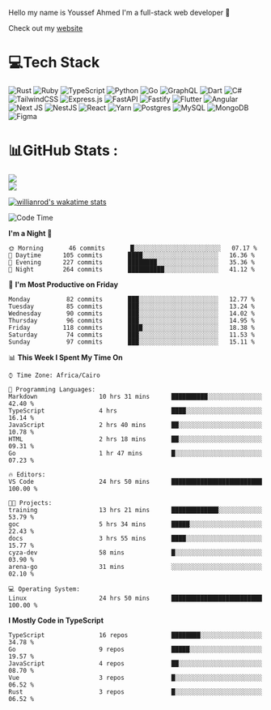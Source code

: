 Hello my name is Youssef Ahmed I'm a full-stack web developer 👋

Check out my [website](https://youssefahmed.vercel.app)
 
# 💻Tech Stack

![Rust](https://img.shields.io/badge/rust-%23000000.svg?style=for-the-badge&logo=rust&logoColor=white) ![Ruby](https://img.shields.io/badge/ruby-%23CC342D.svg?style=for-the-badge&logo=ruby&logoColor=white) ![TypeScript](https://img.shields.io/badge/typescript-%23007ACC.svg?style=for-the-badge&logo=typescript&logoColor=white) ![Python](https://img.shields.io/badge/python-3670A0?style=for-the-badge&logo=python&logoColor=ffdd54) ![Go](https://img.shields.io/badge/go-%2300ADD8.svg?style=for-the-badge&logo=go&logoColor=white) ![GraphQL](https://img.shields.io/badge/-GraphQL-E10098?style=for-the-badge&logo=graphql&logoColor=white) ![Dart](https://img.shields.io/badge/dart-%230175C2.svg?style=for-the-badge&logo=dart&logoColor=white) ![C#](https://img.shields.io/badge/c%23-%23239120.svg?style=for-the-badge&logo=c-sharp&logoColor=white) ![TailwindCSS](https://img.shields.io/badge/tailwindcss-%2338B2AC.svg?style=for-the-badge&logo=tailwind-css&logoColor=white) ![Express.js](https://img.shields.io/badge/express.js-%23404d59.svg?style=for-the-badge&logo=express&logoColor=%2361DAFB) ![FastAPI](https://img.shields.io/badge/FastAPI-005571?style=for-the-badge&logo=fastapi) ![Fastify](https://img.shields.io/badge/fastify-%23000000.svg?style=for-the-badge&logo=fastify&logoColor=white) ![Flutter](https://img.shields.io/badge/Flutter-%2302569B.svg?style=for-the-badge&logo=Flutter&logoColor=white) ![Angular](https://img.shields.io/badge/angular-%23DD0031.svg?style=for-the-badge&logo=angular&logoColor=white) ![Next JS](https://img.shields.io/badge/Next-black?style=for-the-badge&logo=next.js&logoColor=white) ![NestJS](https://img.shields.io/badge/nestjs-%23E0234E.svg?style=for-the-badge&logo=nestjs&logoColor=white) ![React](https://img.shields.io/badge/react-%2320232a.svg?style=for-the-badge&logo=react&logoColor=%2361DAFB) ![Yarn](https://img.shields.io/badge/yarn-%232C8EBB.svg?style=for-the-badge&logo=yarn&logoColor=white) ![Postgres](https://img.shields.io/badge/postgres-%23316192.svg?style=for-the-badge&logo=postgresql&logoColor=white) ![MySQL](https://img.shields.io/badge/mysql-%2300f.svg?style=for-the-badge&logo=mysql&logoColor=white) ![MongoDB](https://img.shields.io/badge/MongoDB-%234ea94b.svg?style=for-the-badge&logo=mongodb&logoColor=white)     ![Figma](https://img.shields.io/badge/figma-%23F24E1E.svg?style=for-the-badge&logo=figma&logoColor=white)

# 📊GitHub Stats :

![](https://github-readme-stats.vercel.app/api?username=joetifa2003&theme=tokyonight&hide_border=false&include_all_commits=false&count_private=false)<br/>
![](https://github-readme-streak-stats.herokuapp.com/?user=joetifa2003&theme=tokyonight&hide_border=false)<br/>

[![willianrod's wakatime stats](https://github-readme-stats.vercel.app/api/wakatime?username=joetifa2003&layout=compact)](https://github.com/anuraghazra/github-readme-stats)
<!--START_SECTION:waka-->
![Code Time](http://img.shields.io/badge/Code%20Time-1%2C010%20hrs%2057%20mins-blue)

**I'm a Night 🦉** 

```text
🌞 Morning       46 commits       █░░░░░░░░░░░░░░░░░░░░░░░░   07.17 % 
🌆 Daytime      105 commits       ████░░░░░░░░░░░░░░░░░░░░░   16.36 % 
🌃 Evening      227 commits       ████████░░░░░░░░░░░░░░░░░   35.36 % 
🌙 Night        264 commits       ██████████░░░░░░░░░░░░░░░   41.12 % 

```
📅 **I'm Most Productive on Friday** 

```text
Monday          82 commits       ███░░░░░░░░░░░░░░░░░░░░░░   12.77 % 
Tuesday         85 commits       ███░░░░░░░░░░░░░░░░░░░░░░   13.24 % 
Wednesday       90 commits       ███░░░░░░░░░░░░░░░░░░░░░░   14.02 % 
Thursday        96 commits       ███░░░░░░░░░░░░░░░░░░░░░░   14.95 % 
Friday         118 commits       ████░░░░░░░░░░░░░░░░░░░░░   18.38 % 
Saturday        74 commits       ███░░░░░░░░░░░░░░░░░░░░░░   11.53 % 
Sunday          97 commits       ███░░░░░░░░░░░░░░░░░░░░░░   15.11 % 

```


📊 **This Week I Spent My Time On** 

```text
⌚︎ Time Zone: Africa/Cairo

💬 Programming Languages: 
Markdown                 10 hrs 31 mins      ██████████░░░░░░░░░░░░░░░   42.40 % 
TypeScript               4 hrs               ████░░░░░░░░░░░░░░░░░░░░░   16.14 % 
JavaScript               2 hrs 40 mins       ██░░░░░░░░░░░░░░░░░░░░░░░   10.78 % 
HTML                     2 hrs 18 mins       ██░░░░░░░░░░░░░░░░░░░░░░░   09.31 % 
Go                       1 hr 47 mins        █░░░░░░░░░░░░░░░░░░░░░░░░   07.23 % 

🔥 Editors: 
VS Code                  24 hrs 50 mins      █████████████████████████   100.00 % 

🐱‍💻 Projects: 
training                 13 hrs 21 mins      █████████████░░░░░░░░░░░░   53.79 % 
goc                      5 hrs 34 mins       █████░░░░░░░░░░░░░░░░░░░░   22.43 % 
docs                     3 hrs 55 mins       ████░░░░░░░░░░░░░░░░░░░░░   15.77 % 
cyza-dev                 58 mins             █░░░░░░░░░░░░░░░░░░░░░░░░   03.90 % 
arena-go                 31 mins             ░░░░░░░░░░░░░░░░░░░░░░░░░   02.10 % 

💻 Operating System: 
Linux                    24 hrs 50 mins      █████████████████████████   100.00 % 

```

**I Mostly Code in TypeScript** 

```text
TypeScript               16 repos            ████████░░░░░░░░░░░░░░░░░   34.78 % 
Go                       9 repos             █████░░░░░░░░░░░░░░░░░░░░   19.57 % 
JavaScript               4 repos             ██░░░░░░░░░░░░░░░░░░░░░░░   08.70 % 
Vue                      3 repos             █░░░░░░░░░░░░░░░░░░░░░░░░   06.52 % 
Rust                     3 repos             █░░░░░░░░░░░░░░░░░░░░░░░░   06.52 % 

```



<!--END_SECTION:waka-->

